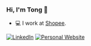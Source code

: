 ### Hi, I'm Tong 👋

* 💻 I work at [Shopee](https://careers.shopee.sg/).

[![LinkedIn](https://img.shields.io/badge/LinkedIn-Pollawat%20Hongwimol-0c66c3.svg?logo=linkedin)](https://www.linkedin.com/in/tongplw/)
[![Personal Website](https://img.shields.io/badge/Website-Pollawat-de5246.svg)](https://tongplw.github.io/)

